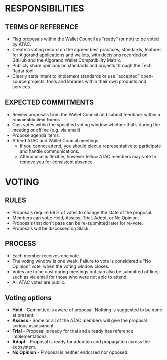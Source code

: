 # RESPONSIBILITIES

## TERMS OF REFERENCE
- Flag proposals within the Wallet Council as “ready” (or not) to be voted by ATAC.
- Create a voting record on the agreed best practices, standards, features for Algorand
applications and wallets, with decisions recorded on GitHub and the Algorand Wallet
Compatibility Matrix.
- Publicly share opinions on standards and projects through the Tech Radar tool.
- Clearly state intent to implement standards or use “accepted” open-source projects, tools
and libraries within their own products and services.
## EXPECTED COMMITMENTS
- Review proposals from the Wallet Council and submit feedback within a reasonable time
frame.
- Cast votes within the specified voting window whether that’s during the meeting or
offline (e.g. via email).
- Propose agenda items.
- Attend ATAC and Wallet Council meetings.
    - If you cannot attend, you should elect a representative to participate and handle
communications.
    - Attendance is flexible, however fellow ATAC members may vote to remove you
for consistent absence.

# VOTING

## RULES
- Proposals require 66% of votes to change the state of the
proposal.
- Members can vote: Hold, Assess, Trial, Adopt,
or No Opinion.
- Proposals that don't pass can be re-submitted later for
re-vote.
- Proposals will be discussed on Slack.

## PROCESS
- Each member receives one vote.
- The voting window is one week. Failure to vote is considered
a "No Opinion" vote, when the voting window closes.
- Votes are to be cast during meetings but can also be
submitted offline, such as via email for those who were not
able to attend.
- All ATAC votes are public.

## Voting options
- **Hold** - Committee is aware of proposal.
Nothing is suggested to be done at present.
- **Assess** - Some or all of the ATAC members will
give the proposal serious assessment.
- **Trial** - Proposal is ready for trial and already
has reference implementations.
- **Adopt** - Proposal is ready for adoption and
propagation across the ecosystem.
- **No Opinion** - Proposal is neither endorsed nor
opposed.
